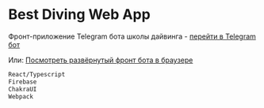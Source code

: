 # Best Diving Web App

Фронт-приложение Telegram бота школы дайвинга - [перейти в Telegram бот](https://best-diving-ever.web.app/)

Или: [Посмотреть развёрнутый фронт бота в браузере](https://best-diving-ever.web.app/)

```bash
React/Typescript
Firebase
ChakraUI
Webpack
```
